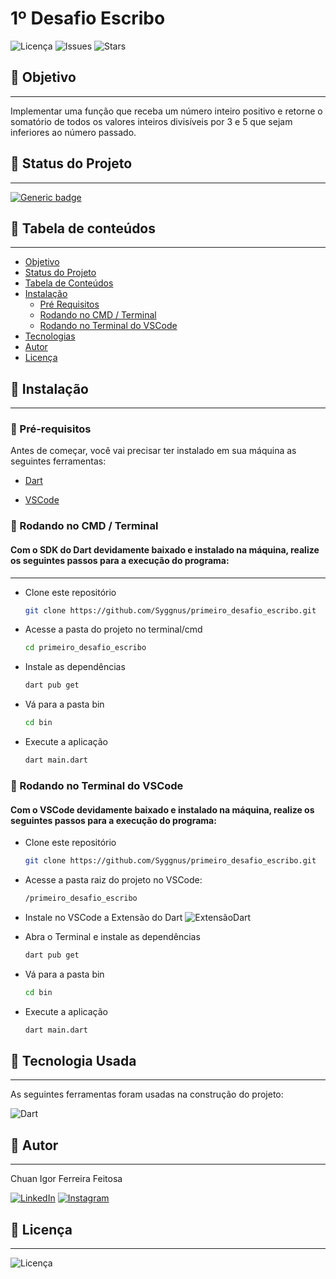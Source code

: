 # 1º Desafio Escribo 

![Licença](https://img.shields.io/github/license/Syggnus/primeiro_desafio_escribo)
![Issues](https://img.shields.io/github/issues/Syggnus/primeiro_desafio_escribo)
![Stars](https://img.shields.io/github/stars/Syggnus/primeiro_desafio_escribo)
## 🔗 Objetivo
---
Implementar uma função que receba um número inteiro positivo e retorne o somatório de todos os valores inteiros divisíveis por 3 e 5 que sejam inferiores ao número passado.
## 🔗 Status do Projeto
---
[![Generic badge](https://img.shields.io/badge/Status-Concluido-<COLOR>.svg)](https://shields.io/)

## 🔗 Tabela de conteúdos
---

<!--ts-->
   * [Objetivo](#objetivo)
   * [Status do Projeto](#status-do-Projeto)
   * [Tabela de Conteúdos](#tabela-de-conteúdos)
   * [Instalação](#instalacao)
      * [Pré Requisitos](#pré-requisitos)
      * [Rodando no CMD / Terminal](#rodando-no-CMD-/-Terminal)
      * [Rodando no Terminal do VSCode](#rodando-no-Terminal-do-VSCode)
   * [Tecnologias](#tecnologias)
   * [Autor](#autor)
   * [Licença](#licença)
<!--te-->

## 🔗 Instalação
---
### 🔗 Pré-requisitos
Antes de começar, você vai precisar ter instalado em sua máquina as seguintes ferramentas:

- [Dart](https://dart.dev/get-dart)

- [VSCode](https://code.visualstudio.com/)

### 🔗 Rodando no CMD / Terminal
#### Com o SDK do Dart devidamente baixado e instalado na máquina, realize os seguintes passos para a execução do programa:
---
- Clone este repositório
   ~~~bash
   git clone https://github.com/Syggnus/primeiro_desafio_escribo.git
   ~~~
- Acesse a pasta do projeto no terminal/cmd
   ~~~bash
   cd primeiro_desafio_escribo
   ~~~

- Instale as dependências
   ~~~bash
   dart pub get
   ~~~
- Vá para a pasta bin
   ~~~bash
   cd bin
   ~~~
- Execute a aplicação
   ~~~bash
   dart main.dart
   ~~~


### 🔗 Rodando no Terminal do VSCode
#### Com o VSCode devidamente baixado e instalado na máquina, realize os seguintes passos para a execução do programa:

- Clone este repositório
   ~~~bash
   git clone https://github.com/Syggnus/primeiro_desafio_escribo.git
   ~~~

- Acesse a pasta raiz do projeto no VSCode:
   ~~~bash
   /primeiro_desafio_escribo
   ~~~
   
- Instale no VSCode a Extensão do Dart
![ExtensãoDart](https://s1.o7planning.com/ru/12827/images/64403783.png)

- Abra o Terminal e instale as dependências
   ~~~bash
   dart pub get
   ~~~
- Vá para a pasta bin
   ~~~bash
   cd bin
   ~~~
- Execute a aplicação
   ~~~bash
   dart main.dart
   ~~~
## 🔗 Tecnologia Usada
---
As seguintes ferramentas foram usadas na construção do projeto:

![Dart](https://img.shields.io/badge/dart-%230175C2.svg?style=for-the-badge&logo=dart&logoColor=white)


## 🔗 Autor 
---
Chuan Igor Ferreira Feitosa

[![LinkedIn](https://img.shields.io/badge/LinkedIn-0077B5?style=for-the-badge&logo=linkedin&logoColor=white)](https://www.linkedin.com/in/chuan-igor-3263ab232/)
[![Instagram](https://img.shields.io/badge/Instagram-E4405F?style=for-the-badge&logo=instagram&logoColor=white)](https://www.instagram.com/chuan.igor/)


## 🔗 Licença
---
![Licença](https://img.shields.io/github/license/Syggnus/primeiro_desafio_escribo) 
